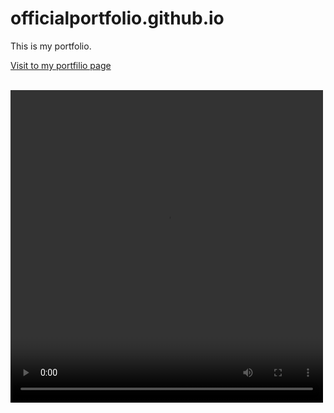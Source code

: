 # officialportfolio.github.io
This is my portfolio.
<br>
<p><a href="https://kirtanmathukiya.github.io/officialportfolio.github.io/Task%201.html">Visit to my portfilio page</a></p>
<br>
<video width="500" height="500" controls>
  <source src="Recycle.html.mp4" type="video/mp4">
  Your browser does not support the video tag.
</video>

